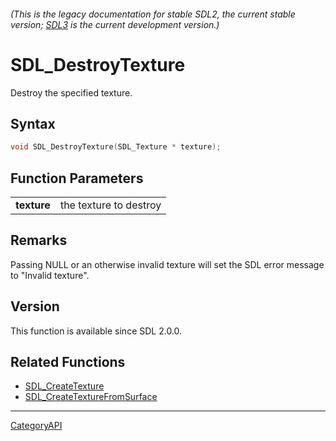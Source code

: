 ###### (This is the legacy documentation for stable SDL2, the current stable version; [SDL3](https://wiki.libsdl.org/SDL3/) is the current development version.)
# SDL_DestroyTexture

Destroy the specified texture.

## Syntax

```c
void SDL_DestroyTexture(SDL_Texture * texture);

```

## Function Parameters

|                 |                        |
| --------------- | ---------------------- |
| **texture**     | the texture to destroy |

## Remarks

Passing NULL or an otherwise invalid texture will set the SDL error message
to "Invalid texture".

## Version

This function is available since SDL 2.0.0.

## Related Functions

* [SDL_CreateTexture](SDL_CreateTexture.md)
* [SDL_CreateTextureFromSurface](SDL_CreateTextureFromSurface.md)

----
[CategoryAPI](CategoryAPI.md)
